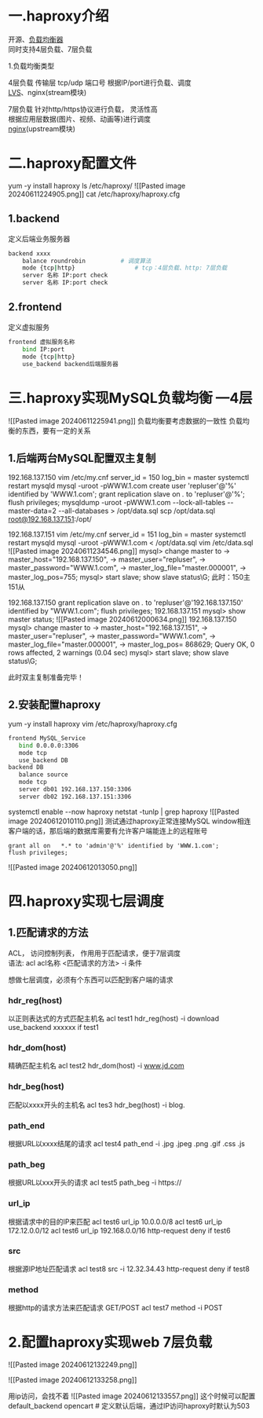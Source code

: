 
# 一.haproxy介绍

开源、[负载均衡器](https://so.csdn.net/so/search?q=%E8%B4%9F%E8%BD%BD%E5%9D%87%E8%A1%A1%E5%99%A8&spm=1001.2101.3001.7020)  
同时支持4层负载、7层负载

1.负载均衡类型

4层负载 传输层 tcp/udp 端口号
根据IP/port进行负载、调度  
[LVS](https://so.csdn.net/so/search?q=LVS&spm=1001.2101.3001.7020)、nginx(stream模块)

7层负载 
针对http/https协议进行负载， 灵活性高  
根据应用层数据(图片、视频、动画等)进行调度  
[nginx](https://so.csdn.net/so/search?q=nginx&spm=1001.2101.3001.7020)(upstream模块)

# 二.haproxy配置文件

 yum -y install haproxy
 ls /etc/haproxy/
![[Pasted image 20240611224905.png]]
cat /etc/haproxy/haproxy.cfg

## 1.backend
定义后端业务服务器
```bash
backend xxxx
	balance roundrobin			# 调度算法
	mode {tcp|http}				    # tcp：4层负载、http: 7层负载
	server 名称 IP:port check
	server 名称 IP:port check
```
## 2.frontend
定义虚拟服务
```bash
frontend 虚拟服务名称
	bind IP:port
	mode {tcp|http}
	use_backend backend后端服务器
```

# 三.haproxy实现MySQL负载均衡 —4层

![[Pasted image 20240611225941.png]]
 负载均衡要考虑数据的一致性
 负载均衡的东西，要有一定的关系
## 1.后端两台MySQL配置双主复制
192.168.137.150
vim /etc/my.cnf
server_id = 150
log_bin = master
systemctl restart mysqld
mysql -uroot -pWWW.1.com
create user 'repluser'@'%' identified by 'WWW.1.com';
grant replication slave on *.* to 'repluser'@'%';
flush privileges;
mysqldump -uroot -pWWW.1.com --lock-all-tables --master-data=2 --all-databases > /opt/data.sql
scp /opt/data.sql root@192.168.137.151:/opt/

192.168.137.151
vim /etc/my.cnf
server_id = 151
log_bin = master
systemctl restart mysqld
mysql -uroot -pWWW.1.com < /opt/data.sql
vim /etc/data.sql
![[Pasted image 20240611234546.png]]
mysql> change master to
    -> master_host="192.168.137.150",
    -> master_user="repluser",
    -> master_password="WWW.1.com",
    -> master_log_file="master.000001",
    -> master_log_pos=755;
mysql> start slave;
show slave status\G;
此时：150主151从

192.168.137.150
grant replication slave on *.* to 'repluser'@'192.168.137.150' identified by "WWW.1.com";
flush privileges;
192.168.137.151
mysql> show master status;
![[Pasted image 20240612000634.png]]
192.168.137.150
mysql> change master to
    -> master_host="192.168.137.151",
    -> master_user="repluser",
    -> master_password="WWW.1.com",
    -> master_log_file="master.000001",
    ->  master_log_pos=  868629;
Query OK, 0 rows affected, 2 warnings (0.04 sec)
mysql> start slave;
show slave status\G;

此时双主复制准备完毕！


## 2.安装配置haproxy
yum -y install haproxy
vim /etc/haproxy/haproxy.cfg
```bash
frontend MySQL_Service
   bind 0.0.0.0:3306
   mode tcp
   use_backend DB
backend DB
   balance source  
   mode tcp
   server db01 192.168.137.150:3306
   server db02 192.168.137.151:3306
```

systemctl enable --now haproxy
netstat -tunlp | grep haproxy
![[Pasted image 20240612010110.png]]
测试通过haproxy正常连接MySQL
window相连客户端的话，那后端的数据库需要有允许客户端能连上的远程账号
```
grant all on   *.* to 'admin'@'%' identified by 'WWW.1.com';
flush privileges;
```
![[Pasted image 20240612013050.png]]



# 四.haproxy实现七层调度
## 1.匹配请求的方法

ACL， 访问控制列表， 作用用于匹配请求，便于7层调度  
语法: acl acl名称 <匹配请求的方法> -i 条件

想做七层调度，必须有个东西可以匹配到客户端的请求

### hdr_reg(host)
以正则表达式的方式匹配主机名
acl test1 hdr_reg(host) -i download 
use_backend xxxxxx if test1

### hdr_dom(host)
精确匹配主机名
acl test2 hdr_dom(host) -i www.jd.com 

### hdr_beg(host)
匹配以xxxx开头的主机名
acl tes3 hdr_beg(host) -i blog.

### path_end
根据URL以xxxx结尾的请求
acl test4 path_end -i .jpg .jpeg .png .gif .css .js 

### path_beg
根据URL以xxx开头的请求
acl test5 path_beg -i https:// 

### url_ip
根据请求中的目的IP来匹配
acl test6 url_ip 10.0.0.0/8
acl test6 url_ip 172.12.0.0/12
acl test6 url_ip 192.168.0.0/16
http-request deny if test6 

### src
根据源IP地址匹配请求
acl test8 src -i 12.32.34.43
http-request deny if test8 

### method
根据http的请求方法来匹配请求 GET/POST
acl test7 method -i POST 

# 2.配置haproxy实现web 7层负载

![[Pasted image 20240612132249.png]]


![[Pasted image 20240612133258.png]]

用ip访问，会找不着
![[Pasted image 20240612133557.png]]
这个时候可以配置
default_backend opencart  # 定义默认后端，通过IP访问haproxy时默认为503